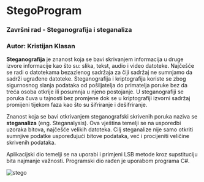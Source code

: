 # StegoProgram

### Završni rad - Steganografija i steganaliza
### Autor: Kristijan Klasan

**Steganografija** je znanost koja se bavi skrivanjem informacija u druge izvore informacije kao što su: slika, tekst, audio i video datoteke. Najčešće se radi o datotekama bezazlenog sadržaja za čiji sadržaj ne sumnjamo da sadrži ugrađene datoteke. Steganografija i kriptografija koriste se zbog sigurnosnog slanja podataka od pošiljatelja do primatelja poruke bez da treća osoba otkrije ili posumnja u njeno postojanje. U steganografiji se poruka čuva u tajnosti bez promjene dok se u kriptografiji izvorni sadržaj promijeni tijekom faza kao što su šifriranje i dešifriranje. 

Znanost koja se bavi otkrivanjem steganografski skrivenih poruka naziva se **steganaliza** (eng. Steganalysis). Ova vještina temelji se na usporedbi uzoraka bitova, najčešće velikih datoteka. Cilj steganalize nije samo otkriti sumnjive podatke uspoređujući bitove podataka, već i procijeniti veličine skrivenih podataka.

Aplikacijski dio temelji se na uporabi i primjeni LSB metode kroz supstituciju bita najmanje važnosti. Programski dio rađen je uporabom programa C#.

![stego](https://user-images.githubusercontent.com/45042366/88793195-baf5dd80-d19c-11ea-8cfe-5fca8ce188b5.png)
